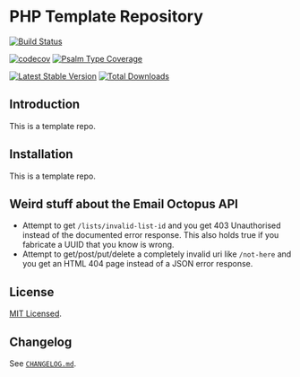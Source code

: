 # PHP Template Repository

[![Build Status](https://github.com/gsteel/listless-octopus/workflows/Continuous%20Integration/badge.svg)](https://github.com/gsteel/listless-octopus/actions?query=workflow%3A"Continuous+Integration")

[![codecov](https://codecov.io/gh/gsteel/listless-octopus/branch/main/graph/badge.svg)](https://codecov.io/gh/gsteel/listless-octopus)
[![Psalm Type Coverage](https://shepherd.dev/github/gsteel/listless-octopus/coverage.svg)](https://shepherd.dev/github/gsteel/listless-octopus)

[![Latest Stable Version](https://poser.pugx.org/gsteel/listless-octopus/v/stable)](https://packagist.org/packages/gsteel/listless-octopus)
[![Total Downloads](https://poser.pugx.org/gsteel/listless-octopus/downloads)](https://packagist.org/packages/gsteel/listless-octopus)

## Introduction

This is a template repo.

## Installation

This is a template repo.

## Weird stuff about the Email Octopus API

* Attempt to get `/lists/invalid-list-id` and you get 403 Unauthorised instead of the documented error response. This also holds true if you fabricate a UUID that you know is wrong.
* Attempt to get/post/put/delete a completely invalid uri like `/not-here` and you get an HTML 404 page instead of a JSON error response.

## License

[MIT Licensed](LICENSE.md).

## Changelog

See [`CHANGELOG.md`](CHANGELOG.md).
